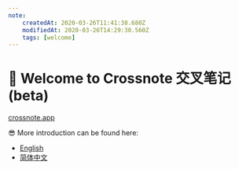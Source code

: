 ```yaml
---
note:
    createdAt: 2020-03-26T11:41:38.680Z
    modifiedAt: 2020-03-26T14:29:30.560Z
    tags: [welcome]
---
```

# 📝 Welcome to Crossnote 交叉笔记 (beta)
[crossnote.app](https://crossnote.app)

😎 More introduction can be found here: 

* [English](./enUS/README.md)
* [简体中文](zhCN/README.md)




